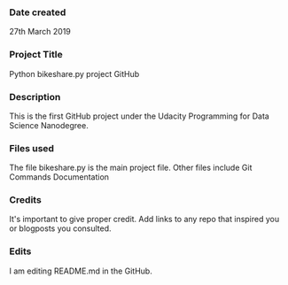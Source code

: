 ### Date created
27th March 2019

### Project Title
Python bikeshare.py project GitHub 

### Description
This is the first GitHub project under the Udacity Programming for Data Science Nanodegree. 

### Files used
The file bikeshare.py is the main project file.
Other files include Git Commands Documentation

### Credits
It's important to give proper credit. Add links to any repo that inspired you or blogposts you consulted.

### Edits
I am editing README.md in the GitHub.  

